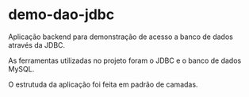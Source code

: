# demo-dao-jdbc

Aplicação backend para demonstração de acesso a banco de dados através da JDBC.

As ferramentas utilizadas no projeto foram o JDBC e o banco de dados MySQL.

O estrutuda da aplicação foi feita em padrão de camadas.

